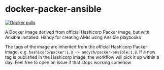 # docker-packer-ansible
[![Docker pulls](https://img.shields.io/docker/pulls/andych/packer-ansible)](https://hub.docker.com/r/andych/packer-ansible)

A Docker image derived from official Hashicorp Packer image, but with Ansible installed. Handy for creating AMIs using Ansible playbooks

The tags of the image are inherited from the official Hashicorp Packer image, e.g. `hashicorp/packer:1.8 -> andych/packer-ansible:1.8`. If a new tag is published in the Hashicorp image, the workflow will pick it up within a day. Feel free to open an issue if that stops working somehow
